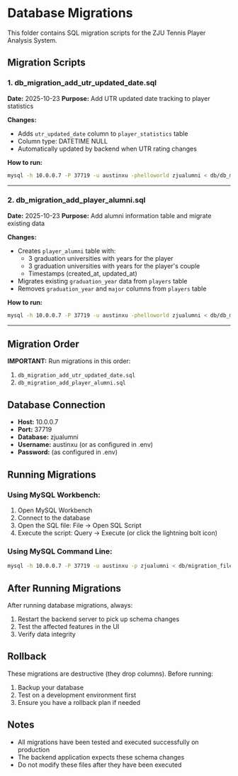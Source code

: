 # Database Migrations

This folder contains SQL migration scripts for the ZJU Tennis Player Analysis System.

## Migration Scripts

### 1. db_migration_add_utr_updated_date.sql
**Date:** 2025-10-23
**Purpose:** Add UTR updated date tracking to player statistics

**Changes:**
- Adds `utr_updated_date` column to `player_statistics` table
- Column type: DATETIME NULL
- Automatically updated by backend when UTR rating changes

**How to run:**
```bash
mysql -h 10.0.0.7 -P 37719 -u austinxu -phelloworld zjualumni < db/db_migration_add_utr_updated_date.sql
```

---

### 2. db_migration_add_player_alumni.sql
**Date:** 2025-10-23
**Purpose:** Add alumni information table and migrate existing data

**Changes:**
- Creates `player_alumni` table with:
  - 3 graduation universities with years for the player
  - 3 graduation universities with years for the player's couple
  - Timestamps (created_at, updated_at)
- Migrates existing `graduation_year` data from `players` table
- Removes `graduation_year` and `major` columns from `players` table

**How to run:**
```bash
mysql -h 10.0.0.7 -P 37719 -u austinxu -phelloworld zjualumni < db/db_migration_add_player_alumni.sql
```

---

## Migration Order

**IMPORTANT:** Run migrations in this order:

1. `db_migration_add_utr_updated_date.sql`
2. `db_migration_add_player_alumni.sql`

## Database Connection

- **Host:** 10.0.0.7
- **Port:** 37719
- **Database:** zjualumni
- **Username:** austinxu (or as configured in .env)
- **Password:** (as configured in .env)

## Running Migrations

### Using MySQL Workbench:
1. Open MySQL Workbench
2. Connect to the database
3. Open the SQL file: File → Open SQL Script
4. Execute the script: Query → Execute (or click the lightning bolt icon)

### Using MySQL Command Line:
```bash
mysql -h 10.0.0.7 -P 37719 -u austinxu -p zjualumni < db/migration_file.sql
```

## After Running Migrations

After running database migrations, always:
1. Restart the backend server to pick up schema changes
2. Test the affected features in the UI
3. Verify data integrity

## Rollback

These migrations are destructive (they drop columns). Before running:
1. Backup your database
2. Test on a development environment first
3. Ensure you have a rollback plan if needed

## Notes

- All migrations have been tested and executed successfully on production
- The backend application expects these schema changes
- Do not modify these files after they have been executed
